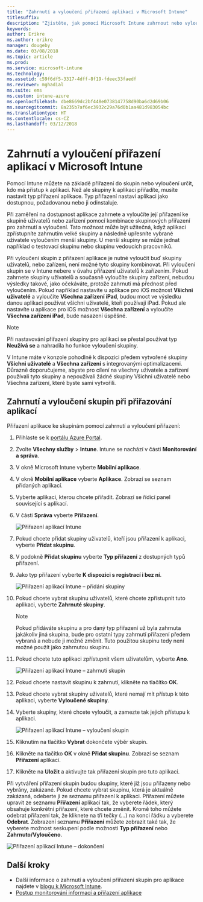 ```yaml
---
title: "Zahrnutí a vyloučení přiřazení aplikací v Microsoft Intune"
titlesuffix: 
description: "Zjistěte, jak pomocí Microsoft Intune zahrnout nebo vyloučit přiřazení aplikací."
keywords: 
author: Erikre
ms.author: erikre
manager: dougeby
ms.date: 03/08/2018
ms.topic: article
ms.prod: 
ms.service: microsoft-intune
ms.technology: 
ms.assetid: c59f6df5-3317-4dff-8f19-fdeec33faedf
ms.reviewer: mghadial
ms.suite: ems
ms.custom: intune-azure
ms.openlocfilehash: dbe8669dc2bf448e0738147758d90ba6d2d69b06
ms.sourcegitcommit: 8a235b7af6ec3932c29a76d0b1aa481d983054bc
ms.translationtype: HT
ms.contentlocale: cs-CZ
ms.lasthandoff: 03/12/2018
---
```

# <a name="include-and-exclude-app-assignments-in-microsoft-intune"></a>Zahrnutí a vyloučení přiřazení aplikací v Microsoft Intune

Pomocí Intune můžete na základě přiřazení do skupin nebo vyloučení určit, kdo má přístup k aplikaci. Než ale skupiny k aplikaci přiřadíte, musíte nastavit typ přiřazení aplikace. Typ přiřazení nastaví aplikaci jako dostupnou, požadovanou nebo ji odinstaluje. 

Při zaměření na dostupnost aplikace zahrnete a vyloučíte její přiřazení ke skupině uživatelů nebo zařízení pomocí kombinace skupinových přiřazení pro zahrnutí a vyloučení. Tato možnost může být užitečná, když aplikaci zpřístupníte zahrnutím velké skupiny a následně upřesníte vybrané uživatele vyloučením menší skupiny. U menší skupiny se může jednat například o testovací skupinu nebo skupinu vedoucích pracovníků. 

Při vyloučení skupin z přiřazení aplikace je nutné vyloučit buď skupiny uživatelů, nebo zařízení, není možné tyto skupiny kombinovat. Při vyloučení skupin se v Intune nebere v úvahu přiřazení uživatelů k zařízením. Pokud zahrnete skupiny uživatelů a současně vyloučíte skupiny zařízení, nebudou výsledky takové, jako očekáváte, protože zahrnutí má přednost před vyloučením. Pokud například nastavíte u aplikace pro iOS možnost **Všichni uživatelé** a vyloučíte **Všechna zařízení iPad**, budou moct ve výsledku danou aplikaci používat všichni uživatelé, kteří používají iPad. Pokud ale nastavíte u aplikace pro iOS možnost **Všechna zařízení** a vyloučíte **Všechna zařízení iPad**, bude nasazení úspěšné.  

>[!NOTE]
>Při nastavování přiřazení skupiny pro aplikaci se přestal používat typ **Neužívá se** a nahradila ho funkce vyloučení skupiny. 
>
>V Intune máte v konzole pohodlně k dispozici předem vytvořené skupiny **Všichni uživatelé** a **Všechna zařízení** s integrovanými optimalizacemi. Důrazně doporučujeme, abyste pro cílení na všechny uživatele a zařízení používali tyto skupiny a nepoužívali žádné skupiny Všichni uživatelé nebo Všechna zařízení, které byste sami vytvořili.  

## <a name="including-and-excluding-groups-when-assigning-apps"></a>Zahrnutí a vyloučení skupin při přiřazování aplikací 
Přiřazení aplikace ke skupinám pomocí zahrnutí a vyloučení přiřazení:
1. Přihlaste se k [portálu Azure Portal](https://portal.azure.com).
2. Zvolte **Všechny služby** > **Intune**. Intune se nachází v části **Monitorování a správa**.
3. V okně Microsoft Intune vyberte **Mobilní aplikace**.
4. V okně **Mobilní aplikace** vyberte **Aplikace**. Zobrazí se seznam přidaných aplikací.
5. Vyberte aplikaci, kterou chcete přiřadit. Zobrazí se řídicí panel související s aplikací. 
6. V části **Správa** vyberte **Přiřazení**. 

    ![Přiřazení aplikací Intune](./media/apps-inc-exl-01.png)
7. Pokud chcete přidat skupiny uživatelů, kteří jsou přiřazení k aplikaci, vyberte **Přidat skupinu**. 
8. V podokně **Přidat skupinu** vyberte **Typ přiřazení** z dostupných typů přiřazení.
9. Jako typ přiřazení vyberte **K dispozici s registrací i bez ní**.

    ![Přiřazení aplikací Intune – přidání skupiny](./media/apps-inc-exl-02.png)
10. Pokud chcete vybrat skupinu uživatelů, které chcete zpřístupnit tuto aplikaci, vyberte **Zahrnuté skupiny**.

    >[!NOTE]
    >Pokud přidáváte skupinu a pro daný typ přiřazení už byla zahrnuta jakákoliv jiná skupina, bude pro ostatní typy zahrnutí přiřazení předem vybraná a nebude ji možné změnit. Tuto použitou skupinu tedy není možné použít jako zahrnutou skupinu.

11. Pokud chcete tuto aplikaci zpřístupnit všem uživatelům, vyberte **Ano**.

    ![Přiřazení aplikací Intune – zahrnutí skupin](./media/apps-inc-exl-03.png)
12. Pokud chcete nastavit skupinu k zahrnutí, klikněte na tlačítko **OK**.
13. Pokud chcete vybrat skupiny uživatelů, které nemají mít přístup k této aplikaci, vyberte **Vyloučené skupiny**. 
14. Vyberte skupiny, které chcete vyloučit, a zamezte tak jejich přístupu k aplikaci.

    ![Přiřazení aplikací Intune – vyloučení skupin](./media/apps-inc-exl-04.png)
15. Kliknutím na tlačítko **Vybrat** dokončete výběr skupin.
16. Klikněte na tlačítko **OK** v okně **Přidat skupinu**. Zobrazí se seznam **Přiřazení** aplikací.
17. Klikněte na **Uložit** a aktivujte tak přiřazení skupin pro tuto aplikaci.

Při vytváření přiřazení skupin budou skupiny, které již jsou přiřazeny nebo vybrány, zakázané. Pokud chcete vybrat skupinu, která je aktuálně zakázaná, odeberte ji ze seznamu přiřazení k aplikaci. Přiřazení můžete upravit ze seznamu **Přiřazení** aplikací tak, že vyberete řádek, který obsahuje konkrétní přiřazení, které chcete změnit. Kromě toho můžete odebrat přiřazení tak, že kliknete na tři tečky (...) na konci řádku a vyberete **Odebrat**. Zobrazení seznamu **Přiřazení** můžete zobrazit také tak, že vyberete možnost seskupení podle možnosti **Typ přiřazení** nebo **Zahrnuto/Vyloučeno**.

![Přiřazení aplikací Intune – dokončení](./media/apps-inc-exl-05.png)

## <a name="next-steps"></a>Další kroky

- Další informace o zahrnutí a vyloučení přiřazení skupin pro aplikace najdete v [blogu k Microsoft Intune](https://aka.ms/new_app_assignment_process).
- [Postup monitorování informací a přiřazení aplikace](apps-monitor.md)